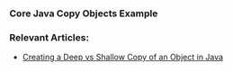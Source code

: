 ### Core Java Copy Objects Example

### Relevant Articles: 
- [Creating a Deep vs Shallow Copy of an Object in Java](https://drafts.baeldung.com/?p=198142&preview=true)
